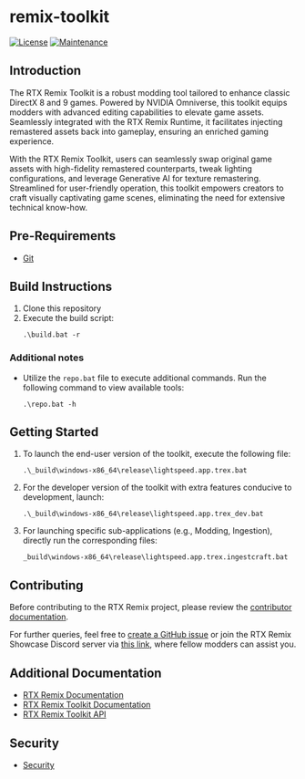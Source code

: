# remix-toolkit

[![License](https://img.shields.io/badge/License-Apache_2.0-blue.svg)](./LICENSE)
[![Maintenance](https://img.shields.io/badge/Maintained%3F-yes-green.svg)](https://github.com/NVIDIAGameWorks/toolkit-remix/graphs/commit-activity)

## Introduction 

The RTX Remix Toolkit is a robust modding tool tailored to enhance classic DirectX 8 and 9 games.
Powered by NVIDIA Omniverse, this toolkit equips modders with advanced editing capabilities to elevate game assets.
Seamlessly integrated with the RTX Remix Runtime, it facilitates injecting remastered assets back into gameplay,
ensuring an enriched gaming experience.

With the RTX Remix Toolkit, users can seamlessly swap original game assets with high-fidelity remastered counterparts,
tweak lighting configurations, and leverage Generative AI for texture remastering. Streamlined for user-friendly
operation, this toolkit empowers creators to craft visually captivating game scenes, eliminating the need for extensive
technical know-how.

## Pre-Requirements 

- [Git](https://www.git-scm.com/)

## Build Instructions

1. Clone this repository
2. Execute the build script:
   ```
   .\build.bat -r
   ```

### Additional notes

- Utilize the `repo.bat` file to execute additional commands. Run the following command to view available tools:
  ```
  .\repo.bat -h
  ```

## Getting Started

1. To launch the end-user version of the toolkit, execute the following file:
   ```
   .\_build\windows-x86_64\release\lightspeed.app.trex.bat
   ```
2. For the developer version of the toolkit with extra features conducive to development, launch:
   ```
   .\_build\windows-x86_64\release\lightspeed.app.trex_dev.bat
   ```
3. For launching specific sub-applications (e.g., Modding, Ingestion), directly run the corresponding files:
   ```
   _build\windows-x86_64\release\lightspeed.app.trex.ingestcraft.bat
   ```

## Contributing

Before contributing to the RTX Remix project, please review the [contributor documentation](./docs_dev/CONTRIBUTING.md).

For further queries, feel free to [create a GitHub issue](https://github.com/NVIDIAGameWorks/rtx-remix/issues/new/choose)
or join the RTX Remix Showcase Discord server via [this link](https://discord.gg/rtxremix), where fellow modders can assist you.

## Additional Documentation

- [RTX Remix Documentation](https://docs.omniverse.nvidia.com/kit/docs/rtx_remix/latest/)
- [RTX Remix Toolkit Documentation](https://docs.omniverse.nvidia.com/kit/docs/rtx_remix/latest/docs/toolkitinterface/remix-toolkitinterface-launchscreen.html)
- [RTX Remix Toolkit API](https://docs.omniverse.nvidia.com/kit/docs/rtx_remix/latest/docs/contributing/api.html)


## Security
- [Security](./SECURITY.md)

